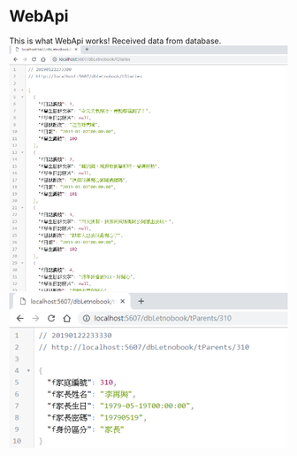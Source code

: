# WebApi

This is what WebApi works! Received data from database.
![Image](https://github.com/karenFRW/WebApi/blob/master/pic1.png)
![Image](https://github.com/karenFRW/WebApi/blob/master/pic2.png)


